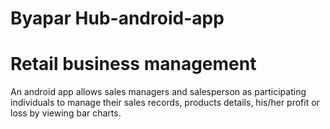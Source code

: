 # Byapar Hub-android-app
# Retail business management 
An android app allows sales managers and salesperson as participating individuals to manage their sales records, products details, his/her profit or loss by viewing bar charts.
